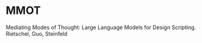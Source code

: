 # MMOT
Mediating Modes of Thought: Large Language Models for Design Scripting. Rietschel, Guo, Steinfeld
